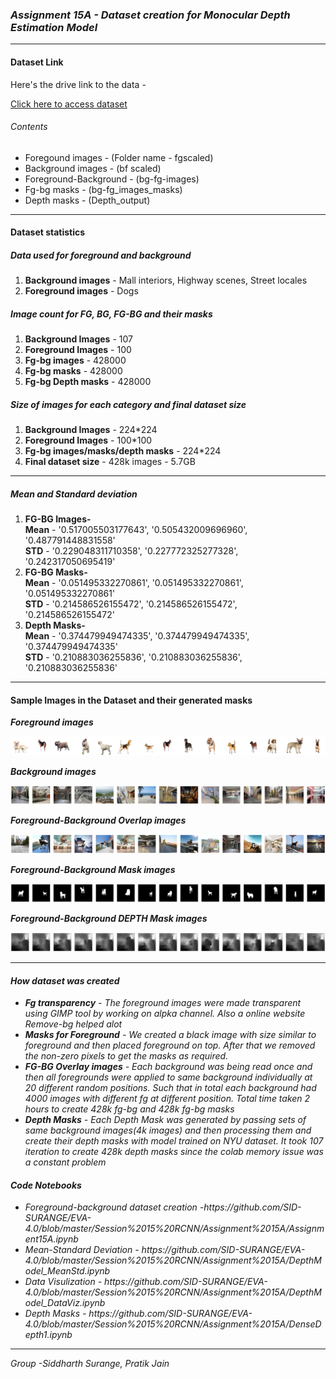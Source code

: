 <h3><i> Assignment 15A - Dataset creation for Monocular Depth Estimation Model </i></h3>
<hr>
<h4> Dataset Link </h4>
<p>Here's the drive link to the data -   
  
  [Click here to access dataset](https://drive.google.com/drive/folders/1uAsyblbBx3APE6TkcgwVbXvdeybQXge9?usp=sharing)

</p>
<h6>Contents</h6>
<ul>
  <li>Foregound images - (Folder name - fgscaled)</li>
  <li>Background images - (bf scaled)</li>
  <li>Foreground-Background - (bg-fg-images)</li>
  <li>Fg-bg masks - (bg-fg_images_masks)</li>
  <li>Depth masks - (Depth_output)</li>
</ul>
 
<hr>
<h4> Dataset statistics </h4>
<h5> Data used for foreground and background</h6>
<ol>
  <li><b>Background images</b> - Mall interiors, Highway scenes, Street locales</li>
  <li><b>Foreground images</b> - Dogs</li>
</ol>

<h5> Image count for FG, BG, FG-BG and their masks</h5>
<ol>
  <li><b>Background Images</b> - 107</li>
  <li><b>Foreground Images</b> - 100</li>
  <li><b>Fg-bg images</b> - 428000</li>
  <li><b>Fg-bg masks</b> - 428000</li>
  <li><b>Fg-bg Depth masks</b> - 428000</li>
</ol>

<h5> Size of images for each category and final dataset size</h4>
<ol>
  <li><b>Background Images</b> - 224*224</li>
  <li><b>Foreground Images</b> - 100*100</li>
  <li><b>Fg-bg images/masks/depth masks</b> - 224*224 </li>
  <li><b>Final dataset size</b> - 428k images - 5.7GB </li>
</ol>
<hr>
<h5> Mean and Standard deviation </h4>
<ol>
  <li><b>FG-BG Images-</b> <br>
    <B>Mean</b> - '0.517005503177643', '0.505432009696960', '0.487791448831558'<br>
    <b>STD</b> -  '0.229048311710358', '0.227772325277328', '0.242317050695419'</li>
  <li><b>FG-BG Masks-</b><br>
    <b>Mean</b> - '0.051495332270861', '0.051495332270861', '0.051495332270861'<BR>
    <b>STD</b>  - '0.214586526155472', '0.214586526155472', '0.214586526155472'</li>
  <li><b>Depth Masks-</b><br>
    <b>Mean</b> - '0.374479949474335', '0.374479949474335', '0.374479949474335'<BR>
    <b>STD</b>  - '0.210883036255836', '0.210883036255836', '0.210883036255836'</li>
</ol>
<hr>
<h4> Sample Images in the Dataset and their generated masks</h4>

<b><i> Foreground images</b>

![img](https://github.com/SID-SURANGE/EVA-4.0/blob/master/Session%2015%20RCNN/Assignment%2015A/Bg_images.png)

<b><i> Background images</b>

![img](https://github.com/SID-SURANGE/EVA-4.0/blob/master/Session%2015%20RCNN/Assignment%2015A/Fg_images.png)

<b><i> Foreground-Background Overlap images</b>

![img](https://github.com/SID-SURANGE/EVA-4.0/blob/master/Session%2015%20RCNN/Assignment%2015A/Fg-bg.png)

<b><i> Foreground-Background Mask images</b>

![img](https://github.com/SID-SURANGE/EVA-4.0/blob/master/Session%2015%20RCNN/Assignment%2015A/Fg-bg-mask.png)

<b><i> Foreground-Background DEPTH Mask images</b>

![img](https://github.com/SID-SURANGE/EVA-4.0/blob/master/Session%2015%20RCNN/Assignment%2015A/Depth-masks.png)

<hr>
<h4> How dataset was created</h4>
<ul>
  <li><b>Fg transparency</b> - The foreground images were made transparent using GIMP tool by working on alpka channel. Also a online website Remove-bg helped alot</li>
  <li><b>Masks for Foreground</b> - We created a black image with size similar to foreground and then placed foreground on top. After that we removed the non-zero pixels to get the masks as required.</li>
  <li><b>FG-BG Overlay images</b> - Each background was being read once and then all foregrounds were applied to same background individually at 20 different random positions. Such that in total each background had 4000 images with different fg at different position. Total time taken 2 hours to create 428k fg-bg and 428k fg-bg masks</li>
  <li><b>Depth Masks</b> -  Each Depth Mask was generated by passing sets of same background images(4k images) and then processing them and create their depth masks with model trained on NYU dataset. It took 107 iteration to create 428k depth masks since the colab memory issue was a constant problem</li>
</ul>

<h4> Code Notebooks</h4>
<ul>
  <li>Foreground-background dataset creation -https://github.com/SID-SURANGE/EVA-4.0/blob/master/Session%2015%20RCNN/Assignment%2015A/Assignment15A.ipynb </li>
  <li>Mean-Standard Deviation - https://github.com/SID-SURANGE/EVA-4.0/blob/master/Session%2015%20RCNN/Assignment%2015A/DepthModel_MeanStd.ipynb </li>
  <li>Data Visulization - https://github.com/SID-SURANGE/EVA-4.0/blob/master/Session%2015%20RCNN/Assignment%2015A/DepthModel_DataViz.ipynb</li>
  <li> Depth Masks - https://github.com/SID-SURANGE/EVA-4.0/blob/master/Session%2015%20RCNN/Assignment%2015A/DenseDepth1.ipynb</li>
</ul>
  
<hr>
Group -Siddharth Surange, Pratik Jain

